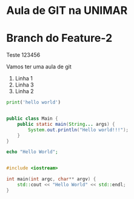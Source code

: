 # Aula de GIT na UNIMAR


#  Branch do Feature-2

Teste 123456

Vamos ter uma aula de git

1. Linha 1
1. Linha 3
1. Linha 2


```python
print('hello world')
```

```java

public class Main {
    public static main(String... args) {
        System.out.println("Hello world!!!");
    }
}
```


```php
echo "Hello World";
```

```c++

#include <iostream>

int main(int argc, char** argv) {
    std::cout << "Hello World" << std::endl;
}

```

